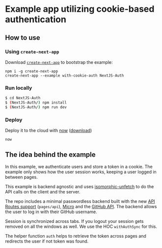 # Example app utilizing cookie-based authentication

## How to use

### Using `create-next-app`

Download [`create-next-app`](https://github.com/segmentio/create-next-app) to bootstrap the example:

```
npm i -g create-next-app
create-next-app --example with-cookie-auth NextJS-Auth
```

### Run locally

```bash
$ cd NextJS-Auth
$ (NextJS-Auth/) npm install
$ (NextJS-Auth/) npm run dev
```

### Deploy

Deploy it to the cloud with [now](https://zeit.co/now) ([download](https://zeit.co/download))

```bash
now
```

## The idea behind the example

In this example, we authenticate users and store a token in a cookie. The example only shows how the user session works, keeping a user logged in between pages.

This example is backend agnostic and uses [isomorphic-unfetch](https://www.npmjs.com/package/isomorphic-unfetch) to do the API calls on the client and the server.

The repo includes a minimal passwordless backend built with the new [API Routes support](https://github.com/zeit/next.js/pull/7296) (`pages/api`), [Micro](https://www.npmjs.com/package/micro) and the [GitHub API](https://developer.github.com/v3/). The backend allows the user to log in with their GitHub username.

Session is synchronized across tabs. If you logout your session gets removed on all the windows as well. We use the HOC `withAuthSync` for this.

The helper function `auth` helps to retrieve the token across pages and redirects the user if not token was found.
